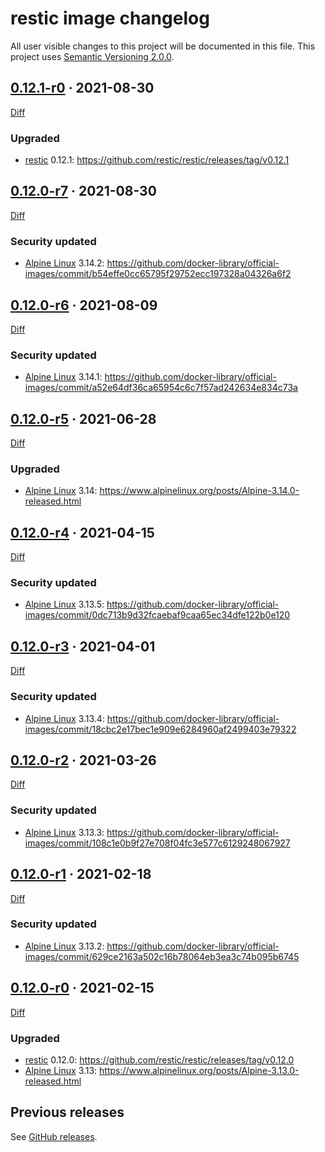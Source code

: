restic image changelog
======================

All user visible changes to this project will be documented in this file. This project uses [Semantic Versioning 2.0.0].




## [0.12.1-r0] · 2021-08-30
[0.12.1-r0]: /../../tree/0.12.1-r0

[Diff](/../../compare/0.12.0-r7...0.12.1-r0)

### Upgraded

- [restic] 0.12.1: <https://github.com/restic/restic/releases/tag/v0.12.1>




## [0.12.0-r7] · 2021-08-30
[0.12.0-r7]: /../../tree/0.12.0-r7

[Diff](/../../compare/0.12.0-r6...0.12.0-r7)

### Security updated

- [Alpine Linux] 3.14.2: <https://github.com/docker-library/official-images/commit/b54effe0cc65795f29752ecc197328a04326a6f2>




## [0.12.0-r6] · 2021-08-09
[0.12.0-r6]: /../../tree/0.12.0-r6

[Diff](/../../compare/0.12.0-r5...0.12.0-r6)

### Security updated

- [Alpine Linux] 3.14.1: <https://github.com/docker-library/official-images/commit/a52e64df36ca65954c6c7f57ad242634e834c73a>




## [0.12.0-r5] · 2021-06-28
[0.12.0-r5]: /../../tree/0.12.0-r5

[Diff](/../../compare/0.12.0-r4...0.12.0-r5)

### Upgraded

- [Alpine Linux] 3.14: <https://www.alpinelinux.org/posts/Alpine-3.14.0-released.html>




## [0.12.0-r4] · 2021-04-15
[0.12.0-r4]: /../../tree/0.12.0-r4

[Diff](/../../compare/0.12.0-r3...0.12.0-r4)

### Security updated

- [Alpine Linux] 3.13.5: <https://github.com/docker-library/official-images/commit/0dc713b9d32fcaebaf9caa65ec34dfe122b0e120>




## [0.12.0-r3] · 2021-04-01
[0.12.0-r3]: /../../tree/0.12.0-r3

[Diff](/../../compare/0.12.0-r2...0.12.0-r3)

### Security updated

- [Alpine Linux] 3.13.4: <https://github.com/docker-library/official-images/commit/18cbc2e17bec1e909e6284960af2499403e79322>




## [0.12.0-r2] · 2021-03-26
[0.12.0-r2]: /../../tree/0.12.0-r2

[Diff](/../../compare/0.12.0-r1...0.12.0-r2)

### Security updated

- [Alpine Linux] 3.13.3: <https://github.com/docker-library/official-images/commit/108c1e0b9f27e708f04fc3e577c6129248067927>




## [0.12.0-r1] · 2021-02-18
[0.12.0-r1]: /../../tree/0.12.0-r1

[Diff](/../../compare/0.12.0-r0...0.12.0-r1)

### Security updated

- [Alpine Linux] 3.13.2: <https://github.com/docker-library/official-images/commit/629ce2163a502c16b78064eb3ea3c74b095b6745>




## [0.12.0-r0] · 2021-02-15
[0.12.0-r0]: /../../tree/0.12.0-r0

[Diff](/../../compare/0.11.0...0.12.0-r0)

### Upgraded

- [restic] 0.12.0: <https://github.com/restic/restic/releases/tag/v0.12.0>
- [Alpine Linux] 3.13: <https://www.alpinelinux.org/posts/Alpine-3.13.0-released.html>




## Previous releases

See [GitHub releases](/../../releases).





[Alpine Linux]: https://www.alpinelinux.org
[restic]: https://restic.net
[Semantic Versioning 2.0.0]: https://semver.org

